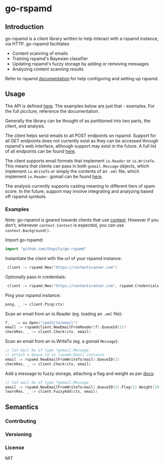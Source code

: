 # go-rspamd

## Introduction <br/>

go-rspamd is a client library written to help interact with a rspamd instance, via HTTP. go-rspamd facilitates
* Content scanning of emails
* Training rspamd's Bayesian classifier
* Updating rspamd's fuzzy storage by adding or removing messages 
* Analyzing content scanning results 

Refer to rspamd [documentation](https://rspamd.com/doc/) for help configuring and setting up rspamd.

## Usage 

The API is defined [here](https://pkg.go.dev/github.com/Shopify/go-rspamd). The examples below are just that - examples. For the full piccture, reference the documentation.

Generally the library can be thought of as partitioned into two parts, the client, and analysis. 

The client helps send emails to all POST endpoints on rspamd. Support for all GET endpoints does not currently exist as they can be accessed through rspamd's web interface, although support may exist in the future. A full list of all endpoints can be found [here](https://rspamd.com/doc/architecture/protocol.html). 

The client supports email formats that implement `io.Reader` or `io.WriteTo`. This means that clients can pass in both `gomail.Message` objects, which implement `io.WriteTo` or simply the contents of an `.eml` file, which implement `io.Reader`. gomail can be found [here](https://github.com/go-gomail/gomail).

The analysis currently supports casting meaning to different tiers of spam score. In the future, support may involve integrating and analyzing based off rspamd symbols.

### Examples

_Note:_ go-rspamd is geared towards clients that use [context](https://golang.org/pkg/context/). However if you don't, whenever `context.Context` is expected, you can use `context.Background()`.

Import go-rspamd:
```go
import "github.com/Shopify/go-rspamd"
```

Instantiate the client with the url of your rspamd instance:
```go
 client := rspamd.New("https://contentscanner.com")
```

Optionally pass in credentials:
```go
 client := rspamd.New("https://contentscanner.com", rspamd.Credentials("username", "password"))
```

Ping your rspamd instance:
```go
pong, _ := client.Ping(ctx)
```

Scan an email from an io.Reader (eg. loading an `.eml` file):
```go
f, _ := os.Open("/path/to/email")
email := rspamdclient.NewEmailFromReader(f).QueueId(2))
checkRes, _ := client.Check(ctx, email)
```

Scan an email from an io.WriteTo (eg. a gomail `Message`):
```go
// let mail be of type *gomail.Message
// attach a Queue-Id to rspamd.Email instance
email := rspamd.NewEmailFromWriteTo(mail).QueueID(1)
checkRes, _ := client.Check(ctx, email)
```

Add a message to fuzzy storage, attaching a flag and weight as per [docs](https://rspamd.com/doc/architecture/protocol.html#controller-http-endpoints):
```go
// let mail be of type *gomail.Message
email := rspamd.NewEmailFromWriteTo(mail).QueueID(2).Flag(1).Weight(19)
learnRes, _ := client.FuzzyAdd(ctx, email)
```

## Semantics

### Contributing

### Versioning

### License

MIT
